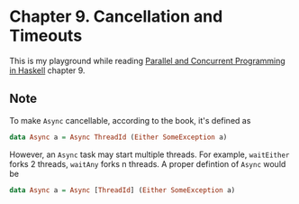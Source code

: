 # Chapter 9. Cancellation and Timeouts

This is my playground while reading [Parallel and Concurrent Programming in Haskell][1] chapter 9.

## Note
To make `Async` cancellable, according to the book, it's defined as

```haskell
data Async a = Async ThreadId (Either SomeException a)
```

However, an `Async` task may start multiple threads. For example, `waitEither` forks 2 threads, `waitAny` forks n threads.
A proper defintion of `Async` would be

```haskell
data Async a = Async [ThreadId] (Either SomeException a)
```


[1]: https://www.oreilly.com/library/view/parallel-and-concurrent/9781449335939/
